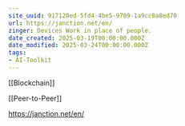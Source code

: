 ```yaml
---
site_uuid: 917120ed-5fd4-4be5-9709-1a9cc0a8ed70
url: https://janction.net/en/
zinger: Devices Work in place of people.
date_created: 2025-03-19T00:00:00.000Z
date_modified: 2025-03-24T00:00:00.000Z
tags:
- AI-Toolkit
---
```



[[Blockchain]]

[[Peer-to-Peer]]


https://janction.net/en/